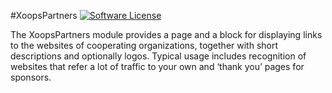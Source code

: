 #XoopsPartners
[![Software License](https://img.shields.io/badge/license-GPL-brightgreen.svg?style=flat)](LICENSE) 

The XoopsPartners module provides a page and a block for displaying links to the websites of cooperating organizations, together with short descriptions and optionally logos. Typical usage includes recognition of websites that refer a lot of traffic to your own and ‘thank you’ pages for sponsors. 
